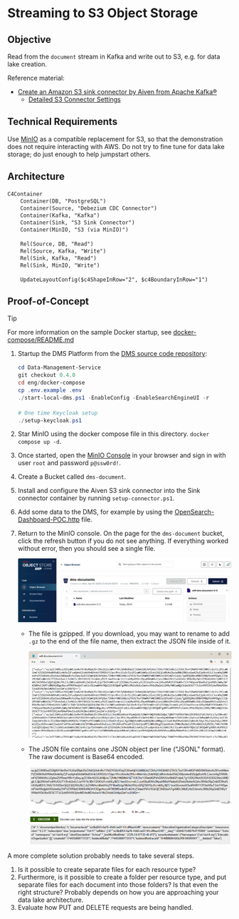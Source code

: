 # Streaming to S3 Object Storage

## Objective

Read from the `document` stream in Kafka and write out to S3, e.g. for data lake creation.

Reference material:

* [Create an Amazon S3 sink connector by Aiven from Apache Kafka®](https://aiven.io/docs/products/kafka/kafka-connect/howto/s3-sink-connector-aiven)
  * [Detailed S3 Connector Settings](https://github.com/Aiven-Open/cloud-storage-connectors-for-apache-kafka/blob/main/s3-sink-connector/README.md#configuration)

## Technical Requirements

Use [MinIO](https://min.io/) as a compatible replacement for S3, so that the
demonstration does not require interacting with AWS. Do not try to fine tune for
data lake storage; do just enough to help jumpstart others.

## Architecture

```mermaid
C4Container
    Container(DB, "PostgreSQL")
    Container(Source, "Debezium CDC Connector")
    Container(Kafka, "Kafka")
    Container(Sink, "S3 Sink Connector")
    Container(MinIO, "S3 (via MinIO)")

    Rel(Source, DB, "Read")
    Rel(Source, Kafka, "Write")
    Rel(Sink, Kafka, "Read")
    Rel(Sink, MinIO, "Write")

    UpdateLayoutConfig($c4ShapeInRow="2", $c4BoundaryInRow="1")
```

## Proof-of-Concept

> [!TIP]
> For more information on the sample Docker startup, see
> [docker-compose/README.md](https://github.com/Ed-Fi-Alliance-OSS/Data-Management-Service/blob/main/eng/docker-compose/README.md)

1. Startup the DMS Platform from the [DMS source code
   repository](https://github.com/Ed-Fi-Alliance-OSS/Data-Management-Service):

   ```powershell
   cd Data-Management-Service
   git checkout 0.4.0
   cd eng/docker-compose
   cp .env.example .env
   ./start-local-dms.ps1 -EnableConfig -EnableSearchEngineUI -r

   # One time Keycloak setup
   ./setup-keycloak.ps1
   ```

2. Star MinIO using the docker compose file in this directory. `docker compose up -d`.
3. Once started, open the [MinIO Console](http://localhost:9090/) in your
   browser and sign in with user `root` and password `p@ssw0rd!`.
4. Create a Bucket called `dms-document`.
5. Install and configure the Aiven S3 sink connector into the Sink
   connector container by running `setup-connector.ps1`.
6. Add some data to the DMS, for example by using the
   [OpenSearch-Dashboard-POC.http](../../search/simple-dashboards/OpenSearch-Dashboard-POC.http)
   file.
7. Return to the MinIO console. On the page for the `dms-document` bucket, click
   the refresh button if you do not see anything. If everything worked without
   error, then you should see a single file.

   ![View of the file in the MinIO Console](./minio-obj-store.webp)

   * The file is gzipped. If you download, you may want to rename to add `.gz`
     to the end of the file name, then extract the JSON file inside of it.

     ![Extracted JSONL file](./jsonl-file.webp)

   * The JSON file contains one JSON object per line ("JSONL" format). The raw document is Base64 encoded.

     ![Decoded line](./json-decoded.webp)

A more complete solution probably needs to take several steps.

1. Is it possible to create separate files for each resource type?
2. Furthermore, is it possible to create a folder per resource type, and put
   separate files for each document into those folders? Is that even the right
   structure? Probably depends on how you are approaching your data lake
   architecture.
3. Evaluate how PUT and DELETE requests are being handled.
